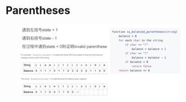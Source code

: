 # Parentheses

<figure><img src="../.gitbook/assets/image (4) (4).png" alt=""><figcaption></figcaption></figure>

